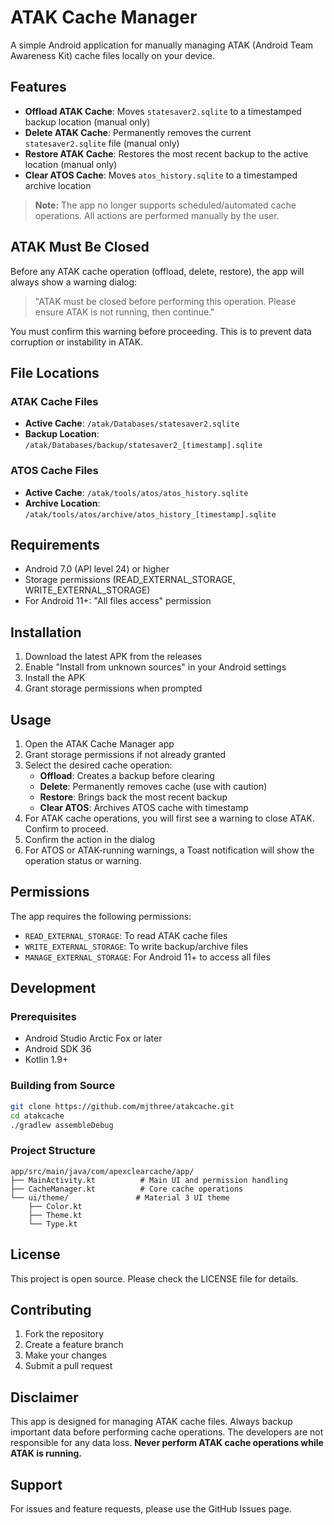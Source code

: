 # ATAK Cache Manager

A simple Android application for manually managing ATAK (Android Team Awareness Kit) cache files locally on your device.

## Features

- **Offload ATAK Cache**: Moves `statesaver2.sqlite` to a timestamped backup location (manual only)
- **Delete ATAK Cache**: Permanently removes the current `statesaver2.sqlite` file (manual only)
- **Restore ATAK Cache**: Restores the most recent backup to the active location (manual only)
- **Clear ATOS Cache**: Moves `atos_history.sqlite` to a timestamped archive location

> **Note:** The app no longer supports scheduled/automated cache operations. All actions are performed manually by the user.

## ATAK Must Be Closed

Before any ATAK cache operation (offload, delete, restore), the app will always show a warning dialog:

> "ATAK must be closed before performing this operation. Please ensure ATAK is not running, then continue."

You must confirm this warning before proceeding. This is to prevent data corruption or instability in ATAK.

## File Locations

### ATAK Cache Files
- **Active Cache**: `/atak/Databases/statesaver2.sqlite`
- **Backup Location**: `/atak/Databases/backup/statesaver2_[timestamp].sqlite`

### ATOS Cache Files
- **Active Cache**: `/atak/tools/atos/atos_history.sqlite`
- **Archive Location**: `/atak/tools/atos/archive/atos_history_[timestamp].sqlite`

## Requirements

- Android 7.0 (API level 24) or higher
- Storage permissions (READ_EXTERNAL_STORAGE, WRITE_EXTERNAL_STORAGE)
- For Android 11+: "All files access" permission

## Installation

1. Download the latest APK from the releases
2. Enable "Install from unknown sources" in your Android settings
3. Install the APK
4. Grant storage permissions when prompted

## Usage

1. Open the ATAK Cache Manager app
2. Grant storage permissions if not already granted
3. Select the desired cache operation:
   - **Offload**: Creates a backup before clearing
   - **Delete**: Permanently removes cache (use with caution)
   - **Restore**: Brings back the most recent backup
   - **Clear ATOS**: Archives ATOS cache with timestamp
4. For ATAK cache operations, you will first see a warning to close ATAK. Confirm to proceed.
5. Confirm the action in the dialog
6. For ATOS or ATAK-running warnings, a Toast notification will show the operation status or warning.

## Permissions

The app requires the following permissions:
- `READ_EXTERNAL_STORAGE`: To read ATAK cache files
- `WRITE_EXTERNAL_STORAGE`: To write backup/archive files
- `MANAGE_EXTERNAL_STORAGE`: For Android 11+ to access all files

## Development

### Prerequisites
- Android Studio Arctic Fox or later
- Android SDK 36
- Kotlin 1.9+

### Building from Source
```bash
git clone https://github.com/mjthree/atakcache.git
cd atakcache
./gradlew assembleDebug
```

### Project Structure
```
app/src/main/java/com/apexclearcache/app/
├── MainActivity.kt          # Main UI and permission handling
├── CacheManager.kt          # Core cache operations
└── ui/theme/               # Material 3 UI theme
    ├── Color.kt
    ├── Theme.kt
    └── Type.kt
```

## License

This project is open source. Please check the LICENSE file for details.

## Contributing

1. Fork the repository
2. Create a feature branch
3. Make your changes
4. Submit a pull request

## Disclaimer

This app is designed for managing ATAK cache files. Always backup important data before performing cache operations. The developers are not responsible for any data loss. **Never perform ATAK cache operations while ATAK is running.**

## Support

For issues and feature requests, please use the GitHub Issues page. 

